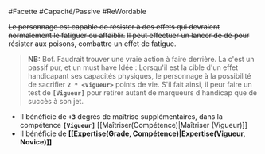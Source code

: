 #Facette #Capacité/Passive #ReWordable 

~~Le personnage est capable de résister à des effets qui devraient normalement le fatiguer ou affaiblir.~~
~~Il peut effectuer un lancer de dé pour résister aux poisons, combattre un effet de fatigue.~~
> **NB:**
>Bof. Faudrait trouver une vraie action à faire derrière. La c'est un passif pur, et un must have
>Idée : Lorsqu'il est la cible d'un effet handicapant ses capacités physiques, le personnage à la possibilité de sacrifier **`2 * <Vigueur>`** points de vie. S'il fait ainsi, il peur faire un test de **`[Vigueur]`** pour retirer autant de marqueurs d'handicap que de succès à son jet.

* Il bénéficie de **`+3`** degrés de maîtrise supplémentaires, dans la compétence **`[Vigueur]`**
    [[Maîtriser(Compétence)|Maîtriser (Vigueur)]]
* Il bénéficie de **[[Expertise(Grade, Compétence)|Expertise(Vigueur, Novice)]]**